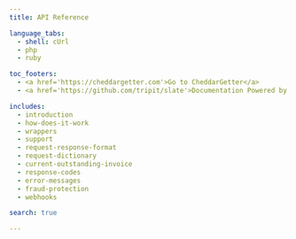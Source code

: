 ```yaml
---
title: API Reference

language_tabs:
  - shell: cUrl
  - php
  - ruby

toc_footers:
  - <a href='https://cheddargetter.com'>Go to CheddarGetter</a>
  - <a href='https://github.com/tripit/slate'>Documentation Powered by Slate</a>

includes:
  - introduction
  - how-does-it-work
  - wrappers
  - support
  - request-response-format
  - request-dictionary
  - current-outstanding-invoice
  - response-codes
  - error-messages
  - fraud-protection
  - webhooks

search: true

---
```

